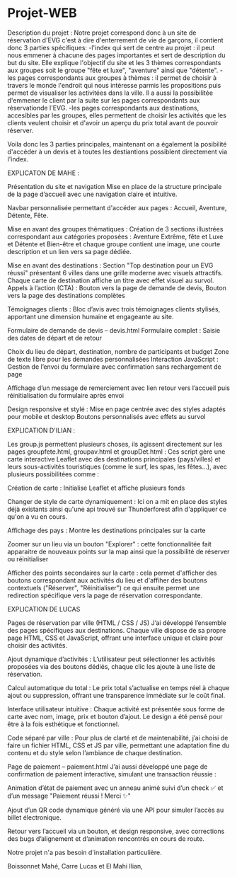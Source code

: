 # Projet-WEB

Description du projet : Notre projet correspond donc à un site de réservation d'EVG c'est à dire d'enterrement de vie de garçons, il contient donc 3 parties spécifiques:
-l'index qui sert de centre au projet : il peut nous emmener à chacune des pages importantes et sert de description du but du site. Elle explique l'objectif du site et les 3 thèmes correspondants aux groupes soit le groupe "fête et luxe", "aventure" ainsi que "détente".
-les pages correspondants aux groupes à thèmes : il permet de choisir à travers le monde l'endroit qui nous intéresse parmis les propositions puis permet de visualiser les activitées dans la ville. Il a aussi la possibilitée d'emmener le client par la suite sur les pages correspondants aux réservationde l'EVG.
-les pages correspondants aux destinations, accesibles par les groupes, elles permettent de choisir les activités que les clients veulent choisir et d'avoir un aperçu du prix total avant de pouvoir réserver.

Voila donc les 3 parties principales, maintenant on a également la posibilité d'accéder à un devis et à toutes les destiantions possiblent directement via l'index.


EXPLICATON DE MAHE : 

Présentation du site et navigation
Mise en place de la structure principale de la page d’accueil avec une navigation claire et intuitive.

Navbar personnalisée permettant d'accéder aux pages : Accueil, Aventure, Détente, Fête.

Mise en avant des groupes thématiques : Création de 3 sections illustrées correspondant aux catégories proposées : 
Aventure Extrême, fête et Luxe et Détente et Bien-être et chaque groupe contient une image, une courte description et un lien vers sa page dédiée.

Mise en avant des destinations :  Section "Top destination pour un EVG réussi" présentant 6 villes dans une grille moderne avec visuels attractifs.
Chaque carte de destination affiche un titre avec effet visuel au survol.
Appels à l’action (CTA) : Bouton vers la page de demande de devis, Bouton vers la page des destinations complètes

Témoignages clients : Bloc d’avis avec trois témoignages clients stylisés, apportant une dimension humaine et engageante au site.

Formulaire de demande de devis – devis.html
Formulaire complet : Saisie des dates de départ et de retour

Choix du lieu de départ, destination, nombre de participants et budget
Zone de texte libre pour les demandes personnalisées
Interaction JavaScript : Gestion de l’envoi du formulaire avec confirmation sans rechargement de page

Affichage d’un message de remerciement avec lien retour vers l’accueil puis réinitialisation du formulaire après envoi

Design responsive et stylé : Mise en page centrée avec des styles adaptés pour mobile et desktop
Boutons personnalisés avec effets au survol




EXPLICATION D'ILIAN :

Les group.js permettent plusieurs choses, ils agissent directement sur les pages groupfete.html, groupav.html et groupDet.html :
Ces script gère une carte interactive Leaflet avec des destinations principales (pays/villes) et leurs sous-activités touristiques (comme le surf, les spas, les fêtes…), avec plusieurs possibilitées comme :

  Création de carte : Initialise Leaflet et affiche plusieurs fonds

  Changer de style de carte dynamiquement : Ici on a mit en place des styles déjà existants ainsi qu'une api trouvé sur Thunderforest afin d'appliquer ce qu'on a vu en cours.
  
  Affichage des pays : Montre les destinations principales sur la carte

  Zoomer sur un lieu via un bouton "Explorer" : cette fonctionnalitée fait apparaitre de nouveaux points sur la map ainsi que la possibilité de réserver ou réinitialiser

  Afficher des points secondaires sur la carte : cela permet d'afficher des boutons correspondant aux activités du lieu et d'affiher des boutons contextuels ("Réserver", "Réinitialiser") ce qui ensuite permet une redirection spécifique vers la page de réservation correspondante.


EXPLICATION DE LUCAS 

Pages de réservation par ville (HTML / CSS / JS) 
J’ai développé l’ensemble des pages spécifiques aux destinations. Chaque ville dispose de sa propre page HTML, CSS et JavaScript, offrant une interface unique et claire pour choisir des activités.

Ajout dynamique d’activités : L’utilisateur peut sélectionner les activités proposées via des boutons dédiés, chaque clic les ajoute à une liste de réservation.

Calcul automatique du total : Le prix total s’actualise en temps réel à chaque ajout ou suppression, offrant une transparence immédiate sur le coût final.

Interface utilisateur intuitive : Chaque activité est présentée sous forme de carte avec nom, image, prix et bouton d’ajout. Le design a été pensé pour être à la fois esthétique et fonctionnel.

Code séparé par ville : Pour plus de clarté et de maintenabilité, j’ai choisi de faire un fichier HTML, CSS et JS par ville, permettant une adaptation fine du contenu et du style selon l’ambiance de chaque destination.

Page de paiement – paiement.html
J’ai aussi développé une page de confirmation de paiement interactive, simulant une transaction réussie :

Animation d’état de paiement avec un anneau animé suivi d’un check ✅ et d’un message "Paiement réussi ! Merci ✨"

Ajout d’un QR code dynamique généré via une API pour simuler l’accès au billet électronique.

Retour vers l’accueil via un bouton, et design responsive, avec corrections des bugs d’alignement et d’animation rencontrés en cours de route.




Notre projet n'a pas besoin d'installation particulière.

Boissonnet Mahé, Carre Lucas et El Mahi Ilian,


